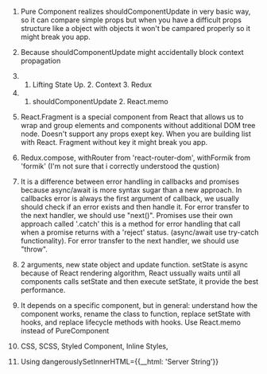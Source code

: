 1. Pure Component realizes shouldComponentUpdate in very basic way, so it can compare simple props but when you have a difficult props structure like a object with objects it won't be campared properly so it might break you app.

2. Because shouldComponentUpdate might accidentally block context propagation

3. 1. Lifting State Up. 2. Context 3. Redux

4. 1. shouldComponentUpdate 2. React.memo

5. React.Fragment is a special component from React that allows us to wrap and group elements and components without additional DOM tree node. Doesn't support any props exept key. When you are building list with React.
   Fragment without key it might break you app.

6. Redux.compose, withRouter from 'react-router-dom', withFormik from 'formik' (I'm not sure that i correctly understood the qustion)

7. It is a difference between error handling in callbacks and promises because async/await is more syntax sugar than a new approach. In callbacks error is always the first argument of callback, we usually should check if an 
   error exists and then handle it. For error transfer to the next handler, we should use "next()". Promises use their own approach called '.catch' this is a method for error handling that call when a promise returns with a 'reject' status. 
   (async/await use try-catch functionality). For error transfer to the next handler, we should use "throw".   

8. 2 arguments, new state object and update function. setState is async because of React rendering algorithm, React ussually waits until all components calls setState and then execute setState, it provide the best performance.

9. It depends on a specific component, but in general: understand how the component works, rename the class to function, replace setState with hooks, and replace lifecycle methods with hooks. Use React.memo instead of PureComponent

10. CSS, SCSS, Styled Component, Inline Styles, 

11. Using dangerouslySetInnerHTML={{__html: 'Server String'}}